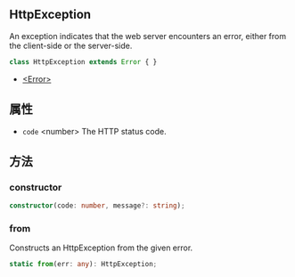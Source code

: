 <!-- title: HttpException; order: 10 -->

## HttpException

An exception indicates that the web server encounters an error, either from the
client-side or the server-side.

```ts
class HttpException extends Error { }
```

- [\<Error\>](https://developer.mozilla.org/en-US/docs/Web/JavaScript/Reference/Global_Objects/Error)

## 属性

- `code` \<number\> The HTTP status code.

## 方法

### constructor

```ts
constructor(code: number, message?: string);
```

### from

Constructs an HttpException from the given error.

```ts
static from(err: any): HttpException;
```
